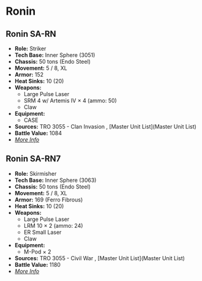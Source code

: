 # Ronin 

## Ronin SA-RN 

- **Role:** Striker 
- **Tech Base:** Inner Sphere (3051) 
- **Chassis:** 50 tons (Endo Steel) 
- **Movement:** 5 / 8, XL 
- **Armor:** 152 
- **Heat Sinks:** 10 (20) 
- **Weapons:** 
  - Large Pulse Laser 
  - SRM 4 w/ Artemis IV × 4 (ammo: 50) 
  - Claw 
- **Equipment:** 
  - CASE 
- **Sources:** TRO 3055 - Clan Invasion , [Master Unit List](Master Unit List) 
- **Battle Value:** 1084 
- [*More Info*](ronin/ronin_sa-rn.md) 

## Ronin SA-RN7 

- **Role:** Skirmisher 
- **Tech Base:** Inner Sphere (3063) 
- **Chassis:** 50 tons (Endo Steel) 
- **Movement:** 5 / 8, XL 
- **Armor:** 169 (Ferro Fibrous) 
- **Heat Sinks:** 10 (20) 
- **Weapons:** 
  - Large Pulse Laser 
  - LRM 10 × 2 (ammo: 24) 
  - ER Small Laser 
  - Claw 
- **Equipment:** 
  - M-Pod × 2 
- **Sources:** TRO 3055 - Civil War , [Master Unit List](Master Unit List) 
- **Battle Value:** 1180 
- [*More Info*](ronin/ronin_sa-rn7.md) 

